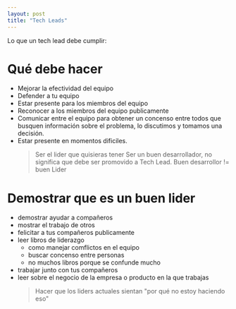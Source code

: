 ```yaml
---
layout: post
title: "Tech Leads"
---
```


Lo que un tech lead debe cumplir:<!--more-->

# Qué debe hacer

- Mejorar la efectividad del equipo
- Defender a tu equipo
- Estar presente para los miembros del equipo
- Reconocer a los miembros del equipo publicamente
- Comunicar entre el equipo para obtener un concenso entre todos
  que busquen información sobre el problema, lo discutimos y tomamos una decisión.
- Estar presente en momentos dificiles.
  > Ser el lider que quisieras tener
  > Ser un buen desarrollador, no significa que debe ser promovido a Tech Lead.
  > Buen desarrollor != buen Lider

# Demostrar que es un buen lider

- demostrar ayudar a compañeros
- mostrar el trabajo de otros
- felicitar a tus compañeros publicamente
- leer libros de liderazgo
  - como manejar comflictos en el equipo
  - buscar concenso entre personas
  - no muchos libros porque se confunde mucho
- trabajar junto con tus compañeros
- leer sobre el negocio de la empresa o producto en la que trabajas
  > Hacer que los liders actuales sientan "por qué no estoy haciendo eso"

